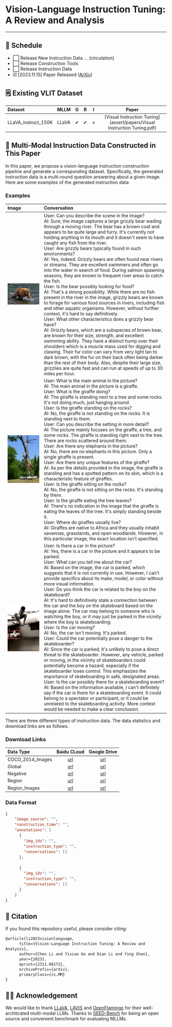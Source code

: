 # Vision-Language Instruction Tuning: A Review and Analysis

---

## 📆 Schedule

- ⬜️ Release New Instruction Data ... (circulation)
- ⬜️ Release Construction Tools
- ⬜️ Release Instruction Data
- ☑️ [2023.11.15] Paper Released ([ArXiv](https://arxiv.org/abs/2311.08172))

## 🗒️ Existing VLIT Dataset

| Dataset | MLLM | G | R | I | Paper |
| :--- | :--- | :---: | :---: | :---: | :---:|
| LLaVA_instruct_150K | LLaVA | ✔ | ✔ | ✗ | [Visual Instruction Tuning](assert/papers/Visual Instruction Tuning.pdf) |

## 📂 Multi-Modal Instruction Data Constructed in This Paper

In this paper, we propose a vision-language instruction construction pipeline and generate a corresponding dataset.
Specifically, the generated instruction data is a multi-round question answering about a given image.
Here are some examples of the generated instruction data:

### Examples

| Image | Conversation |
| :--- | :--- |
| <img src="./assert/images/COCO_train2014_000000288586.jpg" width="200%"/> | User: Can you describe the scene in the image?<br>AI: Sure, the image captures a large grizzly bear wading through a moving river. The bear has a brown coat and appears to be quite large and furry. It's currently not holding anything in its mouth and it doesn't seem to have caught any fish from the river.<br>User: Are grizzly bears typically found in such environments?<br>AI: Yes, indeed. Grizzly bears are often found near rivers or streams. They are excellent swimmers and often go into the water in search of food. During salmon spawning seasons, they are known to frequent river areas to catch the fish.<br>User: Is the bear possibly looking for food?<br>AI: That's a strong possibility. While there are no fish present in the river in the image, grizzly bears are known to forage for various food sources in rivers, including fish and other aquatic organisms. However, without further context, it's hard to say definitively.<br>User: What other characteristics does a grizzly bear have?<br>AI: Grizzly bears, which are a subspecies of brown bear, are known for their size, strength, and excellent swimming ability. They have a distinct hump over their shoulders which is a muscle mass used for digging and clawing. Their fur color can vary from very light tan to dark brown, with the fur on their back often being darker than the rest of their body. Also, despite their large size, grizzlies are quite fast and can run at speeds of up to 30 miles per hour. |
| <img src="./assert/images/COCO_train2014_000000030722.jpg" width="200%"/> | User: What is the main animal in the picture?<br>AI: The main animal in the picture is a giraffe.<br>User: What is the giraffe doing?<br>AI: The giraffe is standing next to a tree and some rocks. It's not doing much, just hanging around.<br>User: Is the giraffe standing on the rocks?<br>AI: No, the giraffe is not standing on the rocks. It is standing next to them.<br>User: Can you describe the setting in more detail?<br>AI: The picture mainly focuses on the giraffe, a tree, and some rocks. The giraffe is standing right next to the tree. There are rocks scattered around them.<br>User: Are there any elephants in the picture?<br>AI: No, there are no elephants in this picture. Only a single giraffe is present.<br>User: Are there any unique features of the giraffe?<br>AI: As per the details provided in the image, the giraffe is standing and has a spotted pattern on its skin, which is a characteristic feature of giraffes.<br>User: Is the giraffe sitting on the rocks?<br>AI: No, the giraffe is not sitting on the rocks. It's standing by them.<br>User: Is the giraffe eating the tree leaves?<br>AI: There's no indication in the image that the giraffe is eating the leaves of the tree. It's simply standing beside it.<br>User: Where do giraffes usually live?<br>AI: Giraffes are native to Africa and they usually inhabit savannas, grasslands, and open woodlands. However, in this particular image, the exact location isn't specified. |
| <img src="./assert/images/COCO_train2014_000000247884_0.jpg" width="200%"/> | User: Is there a car in the picture?<br>AI: Yes, there is a car in the picture and it appears to be parked.<br>User: What can you tell me about the car?<br>AI: Based on the image, the car is parked, which suggests that it is not currently in use. However, I can't provide specifics about its make, model, or color without more visual information.<br>User: Do you think the car is related to the boy on the skateboard?<br>AI: It's hard to definitively state a connection between the car and the boy on the skateboard based on the image alone. The car may belong to someone who is watching the boy, or it may just be parked in the vicinity where the boy is skateboarding.<br>User: Is the car moving?<br>AI: No, the car isn't moving. It's parked.<br>User: Could the car potentially pose a danger to the skateboarder?<br>AI: Since the car is parked, it's unlikely to pose a direct threat to the skateboarder. However, any vehicle, parked or moving, in the vicinity of skateboarders could potentially become a hazard, especially if the skateboarder loses control. This emphasizes the importance of skateboarding in safe, designated areas.<br>User: Is the car possibly there for a skateboarding event?<br>AI: Based on the information available, I can't definitely say if the car is there for a skateboarding event. It could belong to a spectator or participant, or it could be unrelated to the skateboarding activity. More context would be needed to make a clear conclusion. |

There are three different types of instruction data. The data statistics and download links are as follows.

### Download Links

| Data Type | Baidu CLoud | Google Drive |
| :--- | :---: | :---: |
| COCO_2014_Images | [url](https://cocodataset.org/) | [url](https://cocodataset.org/) |
| Global | [url](https://pan.baidu.com/s/15Ge_lwge-YOxL55_0roOfA?pwd=inok) | [url](https://drive.usercontent.google.com/download?id=1rEzH0RhWqjq8W6zXc-t8Q3Tg3ncB1dpN&export=download&authuser=0&confirm=t&uuid=f574c321-ad4c-438e-94a6-8790db70c58f&at=APZUnTVglRBUCUC6tax-d3OH33Io:1700050876759) |
| Negative | [url](https://pan.baidu.com/s/1wuCkm443ufpG3-xcHVrRNA?pwd=auc7) | [url](https://drive.usercontent.google.com/download?id=1sQurFP7M_Ftd2Q5NSZm41_PCMT4ECd0g&export=download&authuser=0&confirm=t&uuid=fb82922c-0fd0-4b47-a5f1-af70f4d1b300&at=APZUnTUOOoYjM2gAhK79wsUkKUFk:1700051467871) |
| Region | [url](https://pan.baidu.com/s/15m1RMpeirEz83Jsxd8zC0w?pwd=96p5) | [url](https://drive.usercontent.google.com/download?id=1Qbk4cOfTcrsPx7k1rD0E20hTkdhYNfBU&export=download&authuser=0&confirm=t&uuid=6fa256d3-e085-4089-9073-11799a7b3b74&at=APZUnTXdeLntbNQeEWgpD7SvulsM:1700051759650) |
| Region_Images | [url]() | [url]() |


### Data Format

```json
{
    "image_source": "",
    "construction_time": "",
    "annotations": [
      {
        "img_ids": "",
        "instruction_type": "",
        "conversations": []
      },
      
      {
        "img_ids": "",
        "instruction_type": "",
        "conversations": []
      }
    ]
}
```



## 📎 Citation
If you found this repository useful, please consider citing:

```
@article{li2023visionlanguage,
      title={Vision-Language Instruction Tuning: A Review and Analysis}, 
      author={Chen Li and Yixiao Ge and Dian Li and Ying Shan},
      year={2023},
      eprint={2311.08172},
      archivePrefix={arXiv},
      primaryClass={cs.MM}
}
```

## 👍🏻 Acknowledgement

We would like to thank [LLaVA](https://github.com/haotian-liu/LLaVA), [LAVIS](https://github.com/salesforce/LAVIS) and [OpenFlamingo](https://github.com/mlfoundations/open_flamingo) for their well-architcated multi-modal LLMs.
Thanks to [SEED-Bench](https://github.com/AILab-CVC/SEED-Bench) for being an open source and convenient benchmark for evaluating MLLMs.